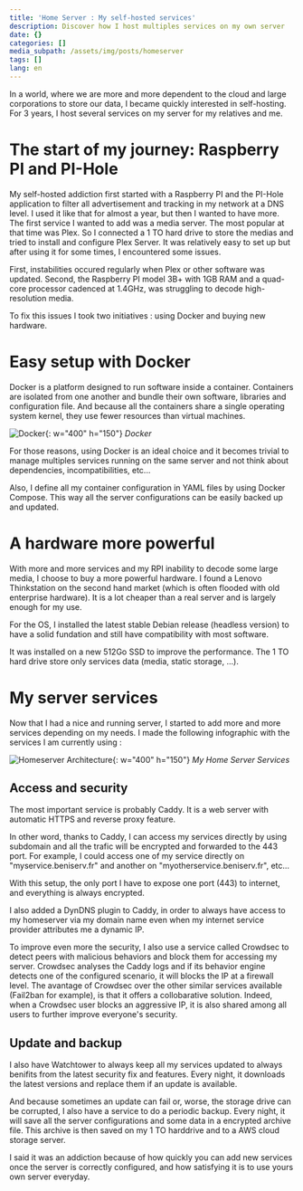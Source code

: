 ```yaml
---
title: 'Home Server : My self-hosted services'
description: Discover how I host multiples services on my own server
date: {}
categories: []
media_subpath: /assets/img/posts/homeserver
tags: []
lang: en
---
```


In a world, where we are more and more dependent to the cloud and large corporations to store our data, I became quickly interested in self-hosting. For 3 years, I host several services on my server for my relatives and me.

# The start of my journey: Raspberry PI and PI-Hole 

My self-hosted addiction first started with a Raspberry PI and the PI-Hole application to filter all advertisement and tracking in my network at a DNS level. I used it like that for almost a year, but then I wanted to have more. 
The first service I wanted to add was a media server. The most popular at that time was Plex. 
So I connected a 1 TO hard drive to store the medias and tried to install and configure Plex Server. It was relatively easy to set up but after using it for some times, I encountered some issues. 

First, instabilities occured regularly when Plex or other software was updated. 
Second, the Raspberry PI model 3B+ with 1GB RAM and a quad-core processor cadenced at 1.4GHz, was struggling to decode high-resolution media. 

To fix this issues I took two initiatives : using Docker and buying new hardware.

# Easy setup with Docker

Docker is a platform designed to run software inside a container. Containers are isolated from one another and bundle their own software, libraries and configuration file. And because all the containers share a single operating system kernel, they use fewer resources than virtual machines. 

![Docker](docker.png){: w="400" h="150"}
_Docker_

For those reasons, using Docker is an ideal choice and it becomes trivial to manage multiples services running on the same server and not think about dependencies, incompatibilities, etc...

Also, I define all my container configuration in YAML files by using Docker Compose. This way all the server configurations can be easily backed up and updated.

# A hardware more powerful

With more and more services and my RPI inability to decode some large media, I choose to buy a more powerful hardware. I found a Lenovo Thinkstation on the second hand market (which is often flooded with old enterprise hardware). It is a lot cheaper than a real server and is largely enough for my use.

For the OS, I installed the latest stable Debian release (headless version) to have a solid fundation and still have compatibility with most software.

It was installed on a new 512Go SSD to improve the performance. The 1 TO hard drive store only services data (media, static storage, ...).

# My server services

Now that I had a nice and running server, I started to add more and more services depending on my needs. I made the following infographic with the services I am currently using :

![Homeserver Architecture](beniserv.png){: w="400" h="150"}
_My Home Server Services_

## Access and security
The most important service is probably Caddy. It is a web server with automatic HTTPS and reverse proxy feature. 

In other word, thanks to Caddy, I can access my services directly by using subdomain and all the trafic will be encrypted and forwarded to the 443 port. For example, I could access one of my service directly on "myservice.beniserv.fr" and another on "myotherservice.beniserv.fr", etc...

With this setup, the only port I have to expose one port (443) to internet, and everything is always encrypted.

I also added a DynDNS plugin to Caddy, in order to always have access to my homeserver via my domain name even when my internet service provider attributes me a dynamic IP.

To improve even more the security, I also use a service called Crowdsec to detect peers with malicious behaviors and block them for accessing my server. Crowdsec analyses the Caddy logs and if its behavior engine detects one of the configured scenario, it will blocks the IP at a firewall level. The avantage of Crowdsec over the other similar services available (Fail2ban for example), is that it offers a collobarative solution. Indeed, when a Crowdsec user blocks an aggressive IP, it is also shared among all users to further improve everyone's security.

## Update and backup
I also have Watchtower to always keep all my services updated to always benifits from the latest security fix and features. Every night, it downloads the latest versions and replace them if an update is available.

And because sometimes an update can fail or, worse, the storage drive can be corrupted, I also have a service to do a periodic backup. Every night, it will save all the server configurations and some data in a encrypted archive file. This archive is then saved on my 1 TO harddrive and to a AWS cloud storage server. 



I said it was an addiction because of how quickly you can add new services once the server is correctly configured, and how satisfying it is to use yours own server everyday.
